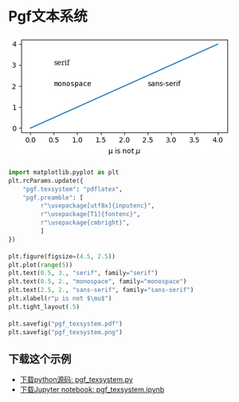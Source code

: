 # Pgf文本系统

![Pgf文本系统示例](/static/images/gallery/sphx_glr_pgf_texsystem_001.png)

```python
import matplotlib.pyplot as plt
plt.rcParams.update({
    "pgf.texsystem": "pdflatex",
    "pgf.preamble": [
         r"\usepackage[utf8x]{inputenc}",
         r"\usepackage[T1]{fontenc}",
         r"\usepackage{cmbright}",
         ]
})

plt.figure(figsize=(4.5, 2.5))
plt.plot(range(5))
plt.text(0.5, 3., "serif", family="serif")
plt.text(0.5, 2., "monospace", family="monospace")
plt.text(2.5, 2., "sans-serif", family="sans-serif")
plt.xlabel(r"µ is not $\mu$")
plt.tight_layout(.5)

plt.savefig("pgf_texsystem.pdf")
plt.savefig("pgf_texsystem.png")
```

## 下载这个示例
            
- [下载python源码: pgf_texsystem.py](https://matplotlib.org/_downloads/pgf_texsystem.py)
- [下载Jupyter notebook: pgf_texsystem.ipynb](https://matplotlib.org/_downloads/pgf_texsystem.ipynb)